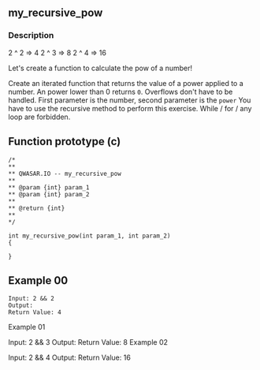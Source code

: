 ## my_recursive_pow

### Description
2 ^ 2 => 4
2 ^ 3 => 8
2 ^ 4 => 16

Let's create a function to calculate the pow of a number!

Create an iterated function that returns the value of a power applied to a number. An power lower than 0 returns `0`. Overflows don't have to be handled.
First parameter is the number, second parameter is the `power`
You have to use the recursive method to perform this exercise. While / for / any loop are forbidden.

## Function prototype (c)
```
/*
**
** QWASAR.IO -- my_recursive_pow
**
** @param {int} param_1
** @param {int} param_2
**
** @return {int}
**
*/

int my_recursive_pow(int param_1, int param_2)
{

}
```
## Example 00
```
Input: 2 && 2
Output: 
Return Value: 4
```
Example 01

Input: 2 && 3
Output: 
Return Value: 8
Example 02

Input: 2 && 4
Output: 
Return Value: 16
